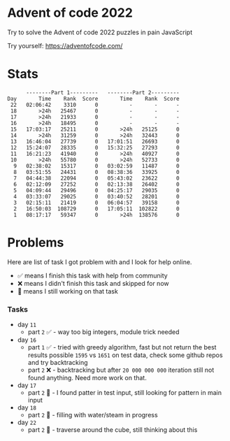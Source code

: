 # Advent of code 2022

Try to solve the Advent of code 2022 puzzles in pain JavaScript

Try yourself: https://adventofcode.com/

# Stats

```
      --------Part 1---------   --------Part 2---------
Day       Time    Rank  Score       Time    Rank  Score
 22   02:06:42    3310      0          -       -      -
 18       >24h   25467      0          -       -      -
 17       >24h   21933      0          -       -      -
 16       >24h   18495      0          -       -      -
 15   17:03:17   25211      0       >24h   25125      0
 14       >24h   31259      0       >24h   32443      0
 13   16:46:04   27739      0   17:01:51   26693      0
 12   15:24:07   28335      0   15:32:25   27293      0
 11   16:21:23   41940      0       >24h   40927      0
 10       >24h   55780      0       >24h   52733      0
  9   02:38:02   15317      0   03:02:59   11487      0
  8   03:51:55   24431      0   08:38:36   33925      0
  7   04:44:38   22094      0   05:43:02   23622      0
  6   02:12:09   27252      0   02:13:38   26402      0
  5   04:09:44   29496      0   04:25:17   29035      0
  4   03:33:07   29025      0   03:40:52   28201      0
  3   02:15:11   21419      0   06:04:57   39158      0
  2   16:50:03  108729      0   17:05:11  102822      0
  1   08:17:17   59347      0       >24h  138576      0
```

# Problems

Here are list of task I got problem with and I look for help online. 

* ✅ means I finish this task with help from community
* ❌ means I didn't finish this task and skipped for now
* 🤔 means I still working on that task

### Tasks

* day `11`
  * part `2` ✅ - way too big integers, module trick needed
* day `16`
  * part `1` ✅ - tried with greedy algorithm, fast but not return the best results possible `1595` vs `1651` on test data, check some github repos and try backtracking
  * part `2` ❌ - backtracking but after `20 000 000 000` iteration still not found anything. Need more work on that.
* day `17`
  * part `2` 🤔 - I found patter in test input, still looking for pattern in main input
* day `18`
  * part `2` 🤔 - filling with water/steam in progress
* day `22`
  * part `2` 🤔 - traverse around the cube, still thinking about this